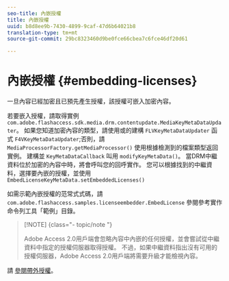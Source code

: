 ```yaml
---
seo-title: 內嵌授權
title: 內嵌授權
uuid: b8d8ee9b-7430-4899-9caf-47d6b64021b8
translation-type: tm+mt
source-git-commit: 29bc8323460d9be0fce66cbea7c6fce46df20d61

---
```



# 內嵌授權 {#embedding-licenses}

一旦內容已經加密且已預先產生授權，該授權可嵌入加密內容。

若要嵌入授權，請取得實例 `com.adobe.flashaccess.sdk.media.drm.contentupdate.MediaKeyMetaDataUpdater`。 如果您知道加密內容的類型，請使用或的建構 `FLVKeyMetaDataUpdater` 函式 `F4VKeyMetaDataUpdater`;否則，請 `MediaProcessorFactory.getMediaProcessor()` 使用根據檢測到的檔案類型返回實例。 建構並 `KeyMetaDataCallback` 叫用 `modifyKeyMetaData()`。 當DRM中繼資料位於加密的內容中時，將會呼叫您的回呼實作。 您可以根據找到的中繼資料，選擇要內嵌的授權，並使用 `EmbedLicenseKeyMetaData.setEmbeddedLicenses()`

如需示範內嵌授權的范常式式碼，請 `com.adobe.flashaccess.samples.licenseembedder.EmbedLicense` 參閱參考實作命令列工具「範例」目錄。

>[!NOTE] {class=&quot;- topic/note &quot;}
>
>Adobe Access 2.0用戶端會忽略內容中內嵌的任何授權，並會嘗試從中繼資料中指定的授權伺服器取得授權。 不過，如果中繼資料指出沒有可用的授權伺服器，Adobe Access 2.0用戶端將需要升級才能檢視內容。

請 [參閱帶外授權](../../aaxs-protecting-content/content-introduction/packaging-options/content-out-of-band-licenses.md)。
